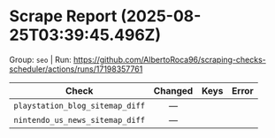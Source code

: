 # Scrape Report (2025-08-25T03:39:45.496Z)

Group: `seo`  |  Run: https://github.com/AlbertoRoca96/scraping-checks-scheduler/actions/runs/17198357761

| Check | Changed | Keys | Error |
|---|:---:|:--|:--|
| `playstation_blog_sitemap_diff` | — |  |  |
| `nintendo_us_news_sitemap_diff` | — |  |  |
